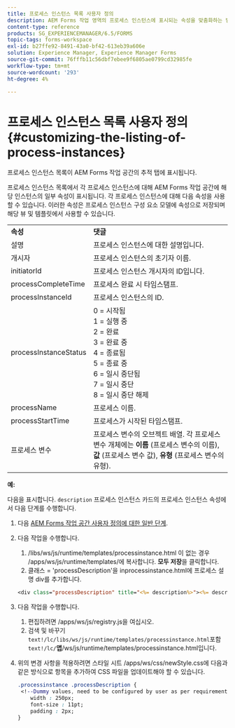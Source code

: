 ```yaml
---
title: 프로세스 인스턴스 목록 사용자 정의
description: AEM Forms 작업 영역의 프로세스 인스턴스에 표시되는 속성을 맞춤화하는 방법.
content-type: reference
products: SG_EXPERIENCEMANAGER/6.5/FORMS
topic-tags: forms-workspace
exl-id: b27ffe92-8491-43a0-bf42-613eb39a606e
solution: Experience Manager, Experience Manager Forms
source-git-commit: 76fffb11c56dbf7ebee9f6805ae0799cd32985fe
workflow-type: tm+mt
source-wordcount: '293'
ht-degree: 4%

---
```


# 프로세스 인스턴스 목록 사용자 정의 {#customizing-the-listing-of-process-instances}

프로세스 인스턴스 목록이 AEM Forms 작업 공간의 추적 탭에 표시됩니다.

프로세스 인스턴스 목록에서 각 프로세스 인스턴스에 대해 AEM Forms 작업 공간에 해당 인스턴스의 일부 속성이 표시됩니다. 각 프로세스 인스턴스에 대해 다음 속성을 사용할 수 있습니다. 이러한 속성은 프로세스 인스턴스 구성 요소 모델에 속성으로 저장되며 해당 뷰 및 템플릿에서 사용할 수 있습니다.

<table>
 <tbody>
  <tr>
   <td><strong>속성</strong></td>
   <td><strong>댓글</strong></td>
  </tr>
  <tr>
   <td>설명</td>
   <td>프로세스 인스턴스에 대한 설명입니다.</td>
  </tr>
  <tr>
   <td>개시자</td>
   <td>프로세스 인스턴스의 초기자 이름.</td>
  </tr>
  <tr>
   <td>initiatorId</td>
   <td>프로세스 인스턴스 개시자의 ID입니다.</td>
  </tr>
  <tr>
   <td>processCompleteTime</td>
   <td>프로세스 완료 시 타임스탬프.</td>
  </tr>
  <tr>
   <td>processInstanceId</td>
   <td>프로세스 인스턴스의 ID.</td>
  </tr>
  <tr>
   <td>processInstanceStatus</td>
   <td>0 = 시작됨<br /> 1 = 실행 중<br /> 2 = 완료<br /> 3 = 완료 중<br /> 4 = 종료됨<br /> 5 = 종료 중<br /> 6 = 일시 중단됨<br /> 7 = 일시 중단<br /> 8 = 일시 중단 해제</td>
  </tr>
  <tr>
   <td>processName</td>
   <td>프로세스 이름.</td>
  </tr>
  <tr>
   <td>processStartTime</td>
   <td>프로세스가 시작된 타임스탬프.</td>
  </tr>
  <tr>
   <td>프로세스 변수</td>
   <td>프로세스 변수의 오브젝트 배열. 각 프로세스 변수 개체에는 <strong>이름</strong> (프로세스 변수의 이름), <strong>값</strong> (프로세스 변수 값),<strong> 유형</strong> (프로세스 변수의 유형).</td>
  </tr>
 </tbody>
</table>

**예:**

다음을 표시합니다. `description` 프로세스 인스턴스 카드의 프로세스 인스턴스 속성에서 다음 단계를 수행합니다.

1. 다음 [AEM Forms 작업 공간 사용자 정의에 대한 일반 단계](/help/forms/using/generic-steps-html-workspace-customization.md).
1. 다음 작업을 수행합니다.

   1. /libs/ws/js/runtime/templates/processinstance.html 이 없는 경우 /apps/ws/js/runtime/templates/에 복사합니다. **모두 저장**&#x200B;을 클릭합니다.
   1. 클래스 = &#39;processDescription&#39;을 inprocessinstance.html에 프로세스 설명 div를 추가합니다.

   ```jsp
   <div class="processDescription" title="<%= description%>"><%= description%></div>
   ```

1. 다음 작업을 수행합니다.

   1. 편집하려면 /apps/ws/js/registry.js을 여십시오.
   1. 검색 및 바꾸기 `text!/lc/libs/ws/js/runtime/templates/processinstance.html`포함 `text!/lc/`**앱**/ws/js/runtime/templates/processinstance.html입니다.

1. 위의 변경 사항을 적용하려면 스타일 시트 /apps/ws/css/newStyle.css에 다음과 같은 방식으로 항목을 추가하여 CSS 파일을 업데이트해야 할 수 있습니다.

   ```css
   .processinstance .processDescription {
    <!--Dummy values, need to be configured by user as per requirement and user can add or delete any property depending upon requirement-->
       width : 250px;
       font-size : 11pt;
       padding : 2px;
   }
   ```
